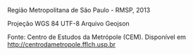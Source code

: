Região Metropolitana de São Paulo - RMSP, 2013

Projeção WGS 84
UTF-8
Arquivo Geojson


Fonte: Centro de Estudos da Metrópole (CEM). 
Disponível em http://centrodametropole.fflch.usp.br

